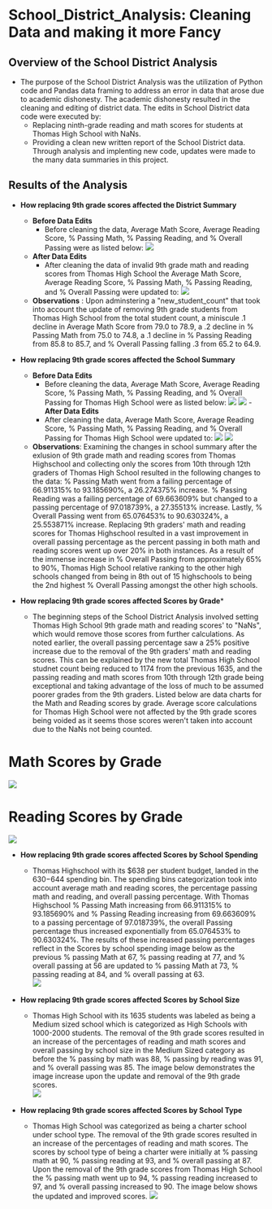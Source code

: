 # School_District_Analysis: Cleaning Data and making it more Fancy
## Overview of the School District Analysis
- The purpose of the School District Analysis was the utilization of Python code and Pandas data framing to address an error in data that arose due to academic dishonesty. The academic dishonesty resulted in the cleaning and editing of district data. The edits in School District data code were executed by: 
  - Replacing ninth-grade reading and math scores for students at Thomas High School with NaNs. 
  - Providing a clean new written report of the School District data. Through analysis and implenting new code, updates were made to the many data summaries in this project. 
  
## Results of the Analysis
- **How replacing 9th grade scores affected the District Summary**
  - **Before Data Edits**
    - Before cleaning the data, Average Math Score, Average Reading Score, % Passing Math, % Passing Reading, and % Overall Passing were as listed below: ![](images/District_Summary_Before_Edits.png)
  - **After Data Edits**
    - After cleaning the data of invalid 9th grade math and reading scores from Thomas High School the Average Math Score, Average Reading Score, % Passing Math, % Passing Reading, and % Overall Passing were updated to: ![](images/District_Summary_After_Edit.png)
  - **Observations** : Upon adminstering a "new_student_count" that took into account the update of removing 9th grade students from Thomas High School from the total student count, a miniscule .1 decline in Average Math Score from 79.0 to 78.9, a .2 decline in % Passing Math from 75.0 to 74.8, a .1 decline in % Passing Reading from  85.8 to 85.7, and % Overall Passing falling .3 from 65.2 to 64.9.

- **How replacing 9th grade scores affected the School Summary**
  - **Before Data Edits**
    - Before cleaning the data, Average Math Score, Average Reading Score, % Passing Math, % Passing Reading, and % Overall Passing for Thomas High School were as listed below: 
    ![](images/type_for_school_summary.png)
    ![](images/school_summary_before_edits.png)
  -**After Data Edits**
    - After cleaning the data, Average Math Score, Average Reading Score, % Passing Math, % Passing Reading, and % Overall Passing for Thomas High School were updated to: 
    ![](images/type_for_school_summary.png)
    ![](images/school_summary_after_edits.png)
  - **Observations**: Examining the changes in school summary after the exlusion of 9th grade math and reading scores from Thomas Highschool and collecting only the scores from 10th through 12th graders of Thomas High School resulted in the following changes to the data: % Passing Math went from a failing percentage of 66.911315% to 93.185690%, a 26.274375% increase. % Passing Reading was a failing percentage of 69.663609% but changed to a passing percentage of 97.018739%, a 27.35513% increase. Lastly, % Overall Passing went from 65.076453% to 90.630324%, a 25.553871% increase. Replacing 9th graders' math and reading scores for Thomas Highschool resulted in a vast improvement in overall passing percentage as the percent passing in both math and reading scores went up over 20% in both instances. As a result of the immense increase in % Overall Passing from approximately 65% to 90%, Thomas High School relative ranking to the other high schools changed from being in 8th out of 15 highschools to being the 2nd highest % Overall Passing amongst the other high schools.
 
 - **How replacing 9th grade scores affected Scores by Grade***
    - The beginning steps of the School District Analysis involved setting Thomas High School 9th grade math and reading scores' to "NaNs", which would remove those scores from further calculations. As noted earlier, the overall passing percentage saw a 25% positive increase due to the removal of the 9th graders' math and reading scores. This can be explained by the new total Thomas High School studnet count being reduced to 1174 from the previous 1635, and the passing reading and math scores from 10th through 12th grade being exceptional and taking advantage of the loss of much to be assumed poorer grades from the 9th graders. Listed below are data charts for the Math and Reading scores by grade. Average score calculations for Thomas High School were not affected by the 9th grade scores being voided as it seems those scores weren't taken into account due to the NaNs not being counted.
 
 # **Math Scores by Grade**                 
![](images/Math_scores_by_grade.png)      
 
 # **Reading Scores by Grade**
 ![](images/Reading_scores_by_grade.png)
 
 - **How replacing 9th grade scores affected Scores by School Spending**
    - Thomas Highschool with its $638 per student budget, landed in the $630-$644 spending bin. The spending bins categorization took into account average math and reading scores, the percentage passing math and reading, and overall passing percentage. With Thomas Highschool % Passing Math increasing from 66.911315% to 93.185690% and % Passing Reading increasing from  69.663609% to a passing percentage of 97.018739%, the overall Passing percentage thus increased exponentially from 65.076453% to 90.630324%. The results of these increased passing percentages reflect in the Scores by school spending image below as the previous % passing Math at 67, % passing reading at 77, and % overall passing at 56 are updated to         % passing Math at 73, % passing reading at 84, and % overall passing at 63.  
 ![](images/Scores_and_Spending.png)


 - **How replacing 9th grade scores affected Scores by School Size**
    - Thomas High School with its 1635 students was labeled as being a Medium sized school which is categorized as High Schools with 1000-2000 students. The removal of the 9th grade scores resulted in an increase of the percentages of reading and math scores and overall passing by school size in the Medium Sized category as before the % passing by math was 88, % passing by reading was 91, and % overall passing was 85. The image below demonstrates the image increase upon the update and removal of the 9th grade scores.  
![](images/scores_by_school_size.png)

- **How replacing 9th grade scores affected Scores by School Type**
    - Thomas High School was categorized as being a charter school under school type. The removal of the 9th grade scores resulted in an increase of the percentages of reading and math scores. The scores by school type of being a charter were initially at % passing math at 90, % passing reading at 93, and       % overall passing at 87. Upon the removal of the 9th grade scores from Thomas High School the % passing math went up to 94, % passing reading increased to 97, and % overall passing increased to 90. The image below shows the updated and improved scores. ![](images/Scores_by_school_charter.png)
    
